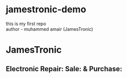 # jamestronic-demo
this is my first repo
<br>
author - muhammed amair (JamesTronic) 
<h1>JamesTronic</h1>
<h2>Electronic Repair: Sale: & Purchase:</h2>

